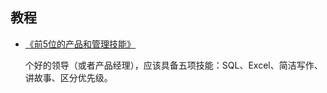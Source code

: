 ## 教程

- [《前5位的产品和管理技能》](https://www.craigkerstiens.com/2021/04/27/top-5-product-and-management-skills-sql-excel-clear-communication-story-prioritization/)

    个好的领导（或者产品经理），应该具备五项技能：SQL、Excel、简洁写作、讲故事、区分优先级。
